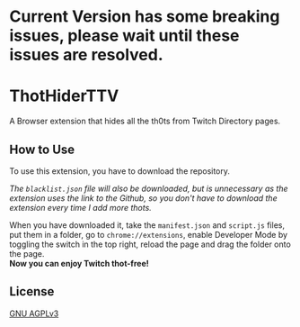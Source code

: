 # Current Version has some breaking issues, please wait until these issues are resolved.

# ThotHiderTTV
A Browser extension that hides all the th0ts from Twitch Directory pages.
## How to Use
To use this extension, you have to download the repository. 

*The `blacklist.json` file will also be downloaded, but is unnecessary as the extension uses the link to the Github, so you don't have to download the extension every time I add more thots.*  

When you have downloaded it, take the `manifest.json` and `script.js` files, put them in a folder, go to `chrome://extensions`, enable Developer Mode by toggling the switch in the top right, reload the page and drag the folder onto the page.  
**Now you can enjoy Twitch thot-free!**
## License
[GNU AGPLv3](https://choosealicense.com/licenses/agpl-3.0)
